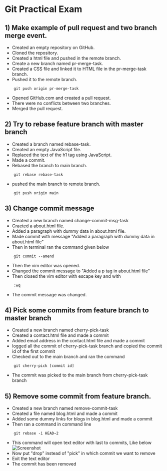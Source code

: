 # Git Practical Exam
##  1) Make example of pull request and two branch merge event.

- Created an empty repository on GitHub.
- Cloned the repository.
- Created a html file and pushed in the remote branch.
- Create a new branch named pr-merge-task.
- Created a CSS file and linked it to HTML file in the pr-merge-task branch.
- Pushed it to the remote branch.
```git
    git push origin pr-merge-task
```
- Opened GitHub.com and created a pull request.
- There were no conflicts between two branches.
- Merged the pull request.
## 2) Try to rebase feature branch with master branch

- Created a branch named rebase-task.
- Created an empty JavaScript file.
- Replaced the text of the h1 tag using JavaScript.
- Made a commit.
- Rebased the branch to main branch.
```git
    git rebase rebase-task
```
- pushed the main branch to remote branch.
```git
    git push origin main
```
## 3) Change commit message

- Created a new branch named change-commit-msg-task
- Craeted a about.html file.
- Added a paragraph with dummy data in about.html file.
- Made commit with message "Added a paragraph with dummy data in about.html file"
- Then in terminal ran the command given below
```git
    git commit --amend
```
- Then the vim editor was opened.
- Changed the commit message to "Added a p tag in about.html file"
- Then closed the vim editor with escape key and with
```vim
    :wq
```
- The commit message was changed.
## 4) Pick some commits from feature branch to master branch

- Created a new branch named cherry-pick-task
- Created a contact.html file and made a commit
- Added email address in the contact.html file and made a commit
- logged all the commit of cherry-pick-task branch and copied the commit id of the first commit
- Checked out to the main branch and ran the command
```git
    git cherry-pick [commit id]
```
- The commit was picked to the main branch from cherry-pick-task branch
## 5) Remove some commit from feature branch.

- Created a new branch named remove-commit-task
- Created a file named blog.html and made a commit
- Added some dummy links for blogs in blog.html and made a commit
- Then ran a command in command line
```git
    git rebase -i HEAD~2
``` 
- This command will open text editor with last to commits, Like below
![Screenshot](https://user-images.githubusercontent.com/124777843/222132626-17d5af8e-6afe-42fc-b4c8-af830c14d4c2.jpg)
- Now put "drop" instead of "pick" in which commit we want to remove
- Exit the text editor
- The commit has been removed

